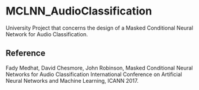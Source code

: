 # MCLNN_AudioClassification
University Project that concerns the design of a Masked Conditional Neural Network for Audio Classification.

## Reference
Fady Medhat, David Chesmore, John Robinson, Masked Conditional Neural Networks for Audio Classification International Conference on Artificial Neural Networks and Machine Learning, ICANN 2017.
